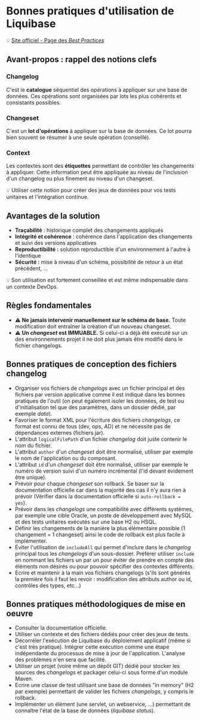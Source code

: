 # Bonnes pratiques d'utilisation de Liquibase

:bulb: [Site officiel - Page des _Best Practices_](http://www.liquibase.org/bestpractices.html)

## Avant-propos : rappel des notions clefs

### Changelog

C'est le **catalogue** séquentiel des opérations à appliquer sur une base de données. Ces opérations sont organisées par lots les plus cohérents et consistants possibles.

### Changeset

C'est un **lot d'opérations** à appliquer sur la base de données. Ce lot pourra bien souvent se résumer à une seule opération (conseillé).

### Context

Les contextes sont des **étiquettes** permettant de contrôler les changements à appliquer. Cette information peut être appliquée au niveau de l'inclusion d'un changelog ou plus finement au niveau d'un changeset.

:bulb: Utiliser cette notion pour créer des jeux de données pour vos tests unitaires et l'intégration continue.

## Avantages de la solution

* **Traçabilité** : historique complet des changements appliqués
* **Intégrité et cohérence** : cohérence dans l'application des changements et suivi des versions applicatives
* **Reproductibilité :** solution reproductible d'un environnement à l'autre à l'identique
* **Sécurité :** mise à niveau d'un schéma, possibilité de retour à un état précédent, ...

:bulb: Son utilisation est fortement conseillée et est même indispensable dans un contexte DevOps.

## Règles fondamentales

* :warning: **Ne jamais intervenir manuellement sur le schéma de base.** Toute modification doit entraîner la création d'un nouveau changeset.
* :warning: **Un _changeset_ est IMMUABLE.** Si celui-ci a déjà été exécuté sur un des environnements projet il ne doit plus jamais être modifié dans le fichier changelogs.

## Bonnes pratiques de conception des fichiers changelog

* Organiser vos fichiers de _changelogs_ avec un fichier principal et des fichiers par version applicative comme il est indiqué dans les bonnes pratiques de l'outil (on peut également isoler les données, de test ou d'initialisation tel que des paramètres, dans un dossier dédié, par exemple _data_).
* Favoriser le format XML pour l'écriture des fichiers _changelogs_, ce format est connu de tous (dev, ops, AD) et ne nécessite pas de dépendances externes (fichiers jar).
* L'attribut `logicalFilePath` d'un fichier _changelog_ doit juste contenir le nom du fichier.
* L'attribut `author` d'un _changeset_ doit être normalisé, utiliser par exemple le nom de l'application ou du composant.
* L'attribut `id` d'un _changeset_ doit être normalisé, utiliser par exemple le numéro de version suivi d'un numéro incrémental (l'id devant évidement être unique).
* Prévoir pour chaque _changeset_ son rollback. Se baser sur la documentation officielle car dans la majorité des cas il n'y aura rien à prévoir (Vérifier dans la documentation officielle si `auto-rollback = yes`).
* Prévoir dans les _changelogs_ une compatibilité avec différents systèmes, par exemple une cible Oracle, un poste de développement avec MySQL et des tests unitaires exécutés sur une base H2 ou HSQL.
* Définir les changements de la manière la plus élémentaire possible (1 changement = 1 changeset) ainsi le code de rollback est plus facile à implémenter.
* Éviter l'utilisation de `includeAll` qui permet d'inclure dans le _changelog_ principal tous les _changelogs_ d'un sous-dossier. Préférer utiliser `include` en nommant les fichiers un par un pour éviter de prendre en compte des éléments non désirés ou pour pouvoir spécifier des contextes différents.
* Ecrire et maintenir à la main vos fichiers changelogs (s'ils sont générés la première fois il faut les revoir : modification des attributs author ou id, contrôles des types, etc...)

## Bonnes pratiques méthodologiques de mise en oeuvre

* Consulter la documentation officielle.
* Utiliser un contexte et des fichiers dédiés pour créer des jeux de tests.
* Décorréler l'exécution de Liquibase du déploiement applicatif (même si c'est très pratique). Intégrer cette exécution comme une étape indépendante du processus de mise à jour de l'application. L'analyse des problèmes n'en sera que facilité.
* Utiliser un projet (voire même un dépôt GIT) dédié pour stocker les sources des _changelogs_ et packager celui-ci sous forme d'un module Maven.
* Ecrire une classe de test utilisant une base de données "in memory" (H2 par exemple) permettant de valider les fichiers _changelogs_, y compris le rollback.
* Implémenter un élément (une servlet, un webservice, ...) permettant de connaître l'état de la base de données (_liquibase status_).

